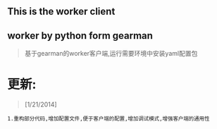 ## This is the worker client
## worker by python form gearman
> 基于gearman的worker客户端,运行需要环境中安装yaml配置包


# 更新:
> [1/21/2014] 
    
    1.重构部分代码,增加配置文件,便于客户端的配置,增加调试模式,增强客户端的通用性
